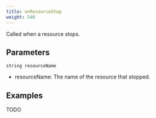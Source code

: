 ```yaml
---
title: onResourceStop
weight: 548
---
```


Called when a resource stops.

Parameters
----------

```
string resourceName
```

- resourceName: The name of the resource that stopped.

Examples
--------

TODO
